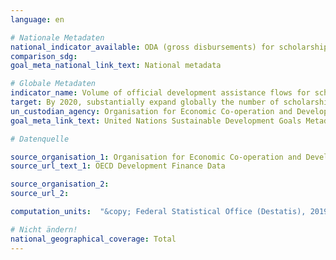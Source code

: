 ```yaml
---
language: en

# Nationale Metadaten
national_indicator_available: ODA (gross disbursements) for scholarships <br> ODA (gross disbursements) for imputed student costs
comparison_sdg:
goal_meta_national_link_text: National metadata

# Globale Metadaten
indicator_name: Volume of official development assistance flows for scholarships by sector and type of study
target: By 2020, substantially expand globally the number of scholarships available to developing countries, in particular least developed countries, small island developing States and African countries, for enrolment in higher education, including vocational training and information and communications technology, technical, engineering and scientific programmes, in developed countries and other developing countries
un_custodian_agency: Organisation for Economic Co-operation and Development (OECD)
goal_meta_link_text: United Nations Sustainable Development Goals Metadata

# Datenquelle

source_organisation_1: Organisation for Economic Co-operation and Development (OECD)
source_url_text_1: OECD Development Finance Data

source_organisation_2:
source_url_2:

computation_units:  "&copy; Federal Statistical Office (Destatis), 2019"

# Nicht ändern!
national_geographical_coverage: Total
---
```

